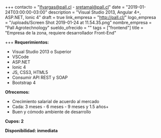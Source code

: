 +++
contacto = "lfvargas@pall.cl - sretamal@pall.cl"
date = "2019-01-24T03:00:00-03:00"
description = "Visual Studio 2013, Angular 4+, ASP.NET, Ionic 4"
draft = true
link_empresa = "http://pall.cl/"
logo_empresa = "/uploads/Screen Shot 2019-01-24 at 11.54.35.png"
nombre_empresa = "Pall Agrotechnology"
sueldo_ofrecido = ""
tags = ["frontend"]
title = "Empresa de la zona, requiere desarrollador Front-End"

+++
**Requerimientos:**

* Visual Studio 2013 o Superior
* VSCode
* ASP.NET
* Ionic 4
* JS, CSS3, HTML5
* Consumir API REST y SOAP
* Bootstrap 4

**Ofrecemos:**

* Crecimiento salarial de acuerdo al mercado
* Cada: 3 meses - 6 meses - 9 meses y 1.5 años+
* Buen y cómodo ambiente de desarrollo

**Cupos: 2**

**Disponibilidad: inmediata**